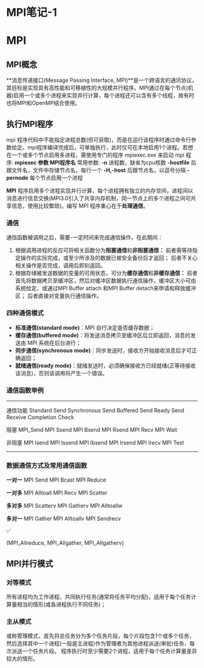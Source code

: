 # MPI笔记-1

# MPI

## MPI概念

**消息传递接口(Message Passing Interface, MPI)**是一个跨语言的通讯协议，其目标是实现具有高性能和可移植性的大规模并行程序。MPI通过在每个节点(机器)启用一个或多个进程来实现并行计算，每个进程还可以含有多个线程，故有时也将MPI和OpenMP结合使用。

## 执行MPI程序

mpi 程序代码中不能指定进程总数(但可获取)，而是在运行该程序时通过命令行参数给定。mpi程序编译完成后，可单独执行，此时仅可在本地启用1个进程。若想在一个或多个节点启用多进程，需使用专门的程序 mpiexec.exe 来启动 mpi 程序:
                                               **mpiexec        参数        MPI程序名**
常用参数:
**-n**                        进程数，缺省为cpu核数
**-hostfile**             后跟文件名，文件中存储节点名，每行一个
**-H,-host**             后跟节点名，以逗号分隔
**-pernode**           每个节点启用一个进程

**MPI** 程序启用多个进程实现并行计算，每个进程拥有独立的内存空间，进程间以消息进行信息交换(MPI3.0引入了共享内存机制，同一节点上的多个进程之间可共享信息，使用比较繁琐)。编写 MPI 程序重心在于**处理通信**。

### 通信

通信函数被调用之后，需要-一定时间来完成通信操作，在此期间：

1. 根据调用进程的反应可将相关函数分为**阻塞通信**和**非阻塞通信：**
前者需等待指定操作的实际完成，或至少所涉及的数据已被安全备份后才返回；
后者不关心相关操作是否完成，调用后即刻返回。
2. 根据存储被发送数据的变量的可用状态，可分为**缓存通信**和**非缓存通信：**
前者首先将数据拷贝至缓冲区，然后对缓冲区数据执行通信操作，缓冲区大小可由系统给定，或通过MPI Buffer attach 和MPI Buffer detach来申请和释放缓冲区；
后者直接对变量执行通信操作。

### 四种通信模式

- **标准通信(standard mode)**：MPI 自行决定是否缓存数据；
- **缓存通信(buffered mode)**：将发送消息拷贝至缓冲区后立即返回，消息的发送由 MPI 系统在后台进行；
- **同步通信(synchronous mode)**：同步发送时，接收方开始接收消息后才可正确返回；
- **就绪通信(ready mode)**：就绪发送时，必须确保接收方已经就绪(正等待接收该消息)，否则该调用将产生一个错误。

### 通信函数举例

---

通信功能
Standard Send
Synchronous Send
Buffered Send
Ready Send
Receive
Completion Check

阻塞
MPI_Send
MPI Ssend
MPI Bsend
MPI Rsend
MPI Recv
MPI Wait

非阻塞
MPI Isend
MPI Issend
MPI Ibsend
MPI Irsend
MPI Irecv
MPI Test

---

### 数据通信方式及常用通信函数

**一对一**
MPI Send
MPI Bcast
MPI Reduce

**一对多**
MPI Alltoall
MPI Recv
MPI Scatter

**多对多**
MPI Scatterv
MPI Gatherv
MPI Alltoallw

**多对一**
MPI Gather
MPI Alltoallv
MPI Sendrecv

<aside>
✅

(MPI_Allreduce, MPI_Allgather, MPI_Allgatherv)

</aside>

## MPI并行模式

### 对等模式

所有进程均为工作进程，共同执行任务(通常将任务平均分配)，适用于每个任务计算量相当的情形(或各进程执行不同任务)； 

### 主从模式

或称管理模式，首先将总任务分为多个任务片段，每个片段包含1个或多个任务，然后选择其中一个进程(一般是主进程)作为管理者为其他进程派送(审批)任务，每次派送一个任务片段。
程序执行时至少需要2个进程，适用于每个任务计算量差异较大的情形。